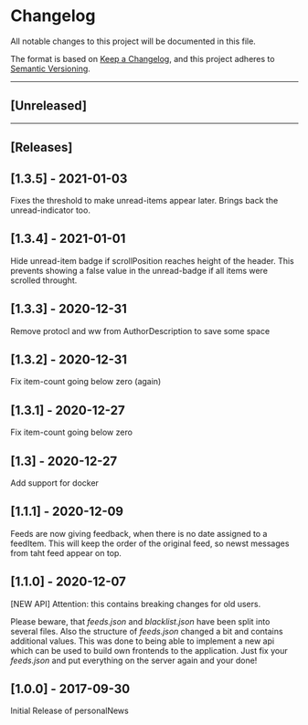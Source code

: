 # Changelog

All notable changes to this project will be documented in this file.

The format is based on [Keep a Changelog](https://keepachangelog.com/en/1.0.0/),
and this project adheres to [Semantic Versioning](https://semver.org/spec/v2.0.0.html).

---

## [Unreleased]

---

## [Releases]

## [1.3.5] - 2021-01-03

Fixes the threshold to make unread-items appear later. Brings back the unread-indicator too.

## [1.3.4] - 2021-01-01

Hide unread-item badge if scrollPosition reaches height of the header. This prevents showing a false value in the unread-badge if all items were scrolled throught.

## [1.3.3] - 2020-12-31

Remove protocl and ww from AuthorDescription to save some space

## [1.3.2] - 2020-12-31

Fix item-count going below zero (again)

## [1.3.1] - 2020-12-27

Fix item-count going below zero

## [1.3] - 2020-12-27

Add support for docker

## [1.1.1] - 2020-12-09

Feeds are now giving feedback, when there is no date assigned to a feedItem. This will keep the order of the original feed, so newst messages from taht feed appear on top.

## [1.1.0] - 2020-12-07

[NEW API]
Attention: this contains breaking changes for old users.

Please beware, that _feeds.json_ and _blacklist.json_ have been split into several files. Also the structure of _feeds.json_ changed a bit and contains additional values. This was done to being able to implement a new api which can be used to build own frontends to the application.
Just fix your _feeds.json_ and put everything on the server again and your done!

## [1.0.0] - 2017-09-30

Initial Release of personalNews
